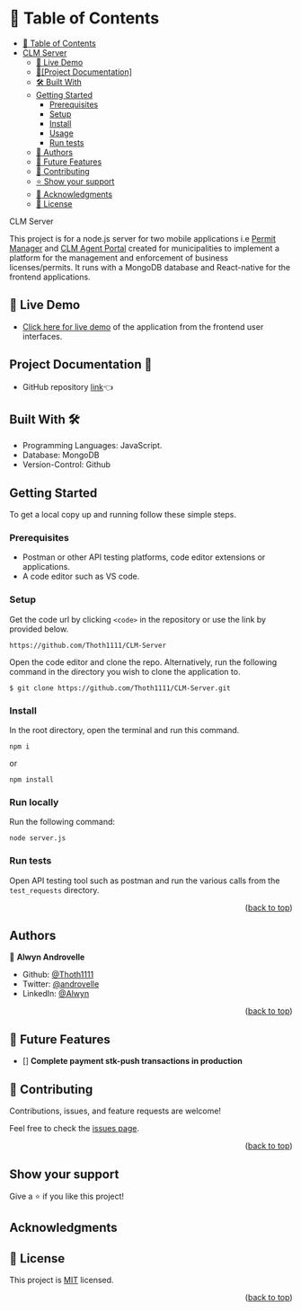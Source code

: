 <a name="readme-top"></a>

# 📗 Table of Contents

- [📗 Table of Contents](#-table-of-contents)
- [CLM Server](#about-project)
  - [🚀 Live Demo](#live-demo)
  - [📄\[Project Documentation\] ](#project-documentation)
  - [🛠 Built With ](#built-with)
  - [Getting Started](#getting-started)
    - [Prerequisites](#prerequisites)
    - [Setup](#setup)
    - [Install](#install)
    - [Usage](#usage)
    - [Run tests](#run-tests)
  - [👥 Authors ](#authors)
  - [🔭 Future Features](#future-features)
  - [🤝 Contributing ](#contributing)
  - [⭐️ Show your support ](#️support)
  - [🙏 Acknowledgments ](#acknowledgements)
  - [📝 License ](#license)

<!-- PROJECT DESCRIPTION -->
CLM Server <a name="about-project"></a>

This project is for a node.js server for two mobile applications i.e [Permit Manager](https://github.com/Thoth1111/Permit-Manager) and [CLM Agent Portal](https://github.com/Thoth1111/CLM-Agent-Portal) created for municipalities to implement a platform for the management and enforcement of business licenses/permits. It runs with a MongoDB database and React-native for the frontend applications.

## 🚀 Live Demo <a name="live-demo"></a>

- [Click here for live demo](https://www.loom.com/share/ea16cb1a5a1c49cc927b5b615f4f3cc9?sid=daeaf47f-991a-4ff5-bae5-cd9ec423d7dc) of the application from the frontend user interfaces.


## Project Documentation 📄 <a name="project-documentation"></a>

- GitHub repository [link](https://github.com/Thoth1111/CLM-Server)👈


## Built With 🛠️ <a name="built-with"></a>

- Programming Languages: JavaScript.
- Database: MongoDB
- Version-Control: Github

## Getting Started <a name="getting-started"></a>

To get a local copy up and running follow these simple steps.

### Prerequisites

- Postman or other API testing platforms, code editor extensions or applications.
- A code editor such as VS code.

### Setup

Get the code url by clicking `<code>` in the repository or use the link by provided below.

```
https://github.com/Thoth1111/CLM-Server

```
Open the code editor and clone the repo. Alternatively, run the following command in the directory you wish to clone the application to.

```
$ git clone https://github.com/Thoth1111/CLM-Server.git

```
### Install

In the root directory, open the terminal and run this command.

```
npm i

```
or 

```
npm install

```

### Run locally

Run the following command:

```
node server.js

```

### Run tests

Open API testing tool such as postman and run the various calls from the `test_requests` directory.

<p align="right">(<a href="#readme-top">back to top</a>)</p>

## Authors <a name="authors"></a>

👤 **Alwyn Androvelle**

- Github: [@Thoth1111](https://github.com/Thoth1111)
- Twitter: [@androvelle](https://twitter.com/androvelle)
- LinkedIn: [@Alwyn](https://linkedin.com/in/alwyn-androvelle-simiyu)

<p align="right">(<a href="#readme-top">back to top</a>)</p>

## 🔭 Future Features <a name="future-features"></a>
- [] **Complete payment stk-push transactions in production**


## 🤝 Contributing <a name="contributing"></a>

Contributions, issues, and feature requests are welcome!

Feel free to check the [issues page](https://github.com/Thoth1111/CLM-Server/issues).

<p align="right">(<a href="#readme-top">back to top</a>)</p>

## Show your support  <a name="️support"></a>

Give a ⭐️ if you like this project!

## Acknowledgments <a name="acknowledgements"></a>

## 📝 License <a name="license"></a>

This project is [MIT](./LICENSE) licensed.

<p align="right">(<a href="#readme-top">back to top</a>)</p>
